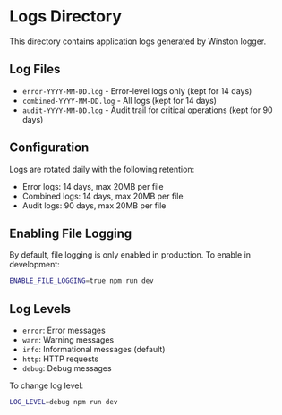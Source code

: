 # Logs Directory

This directory contains application logs generated by Winston logger.

## Log Files

- `error-YYYY-MM-DD.log` - Error-level logs only (kept for 14 days)
- `combined-YYYY-MM-DD.log` - All logs (kept for 14 days)
- `audit-YYYY-MM-DD.log` - Audit trail for critical operations (kept for 90 days)

## Configuration

Logs are rotated daily with the following retention:
- Error logs: 14 days, max 20MB per file
- Combined logs: 14 days, max 20MB per file
- Audit logs: 90 days, max 20MB per file

## Enabling File Logging

By default, file logging is only enabled in production. To enable in development:

```bash
ENABLE_FILE_LOGGING=true npm run dev
```

## Log Levels

- `error`: Error messages
- `warn`: Warning messages
- `info`: Informational messages (default)
- `http`: HTTP requests
- `debug`: Debug messages

To change log level:

```bash
LOG_LEVEL=debug npm run dev
```
